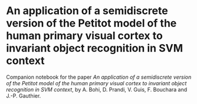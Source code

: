 # An application of a semidiscrete version of the Petitot model of the human primary visual cortex to invariant object recognition in SVM context

Companion notebook for the paper _An application of a semidiscrete version of the Petitot model of the human primary visual cortex to invariant object recognition in SVM context_, by A. Bohi, D. Prandi, V. Guis, F. Bouchara and J.-P. Gauthier.
